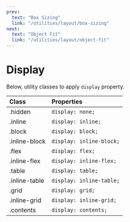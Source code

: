 ```yaml
---
prev:
  text: "Box Sizing"
  link: "/utilities/layout/box-sizing"
next:
  text: "Object Fit"
  link: "/utilities/layout/object-fit"
---
```


# Display

Below, utility classes to apply `display` property.

| Class         | Properties               |
| :------------ | :----------------------- |
| .hidden       | `display: none;`         |
| .inline       | `display: inline;`       |
| .block        | `display: block;`        |
| .inline-block | `display: inline-block;` |
| .flex         | `display: flex;`         |
| .inline-flex  | `display: inline-flex;`  |
| .table        | `display: table;`        |
| .inline-table | `display: inline-table;` |
| .grid         | `display: grid;`         |
| .inline-grid  | `display: inline-grid;`  |
| .contents     | `display: contents;`     |
